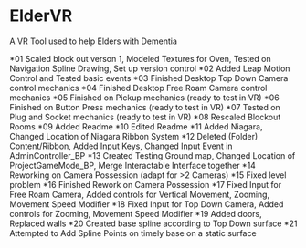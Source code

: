 # ElderVR
A VR Tool used to help Elders with Dementia

*01 Scaled block out verson 1, 
	Modeled Textures for Oven,
	Tested on Navigation Spline Drawing,
	Set up version control
*02 Added Leap Motion Control and Tested basic events
*03 Finished Desktop Top Down Camera control mechanics
*04 Finished Desktop Free Roam Camera control mechanics
*05 Finished on Pickup mechanics (ready to test in VR)
*06 Finished on Button Press mechanics (ready to test in VR)
*07 Tested on Plug and Socket mechanics (ready to test in VR)
*08 Rescaled Blockout Rooms
*09 Added Readme
*10 Edited Readme
*11 Added Niagara, 
	Changed Location of Niagara Ribbon System
*12 Deleted (Folder) Content/Ribbon,
	Added Input Keys,
	Changed Input Event in AdminController_BP
*13 Created Testing Ground map,
	Changed Location of ProjectGameMode_BP,
	Merge Interactable Interface together
*14 Reworking on Camera Possession (adapt for >2 Cameras)
*15 Fixed level problem
*16 Finished Rework on Camera Possession
*17 Fixed Input for Free Roam Camera, 
	Added controls for Vertical Movement, Zooming, Movement Speed Modifier
*18 Fixed Input for Top Down Camera, 
	Added controls for Zooming, Movement Speed Modifier
*19 Added doors,
	Replaced walls
*20 Created base spline according to Top Down surface
*21 Attempted to Add Spline Points on timely base on a static surface